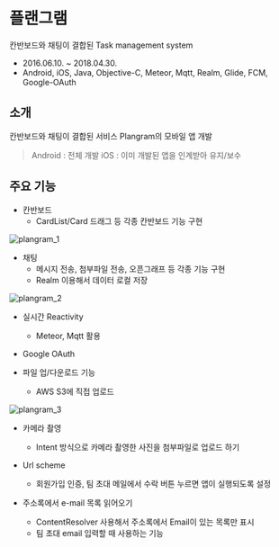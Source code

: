 플랜그램
=======================

칸반보드와 채팅이 결합된 Task management system

- 2016.06.10. ~ 2018.04.30.
- Android, iOS, Java, Objective-C, Meteor, Mqtt, Realm, Glide, FCM, Google-OAuth

## 소개
칸반보드와 채팅이 결합된 서비스 Plangram의 모바일 앱 개발
> Android : 전체 개발
> iOS : 이미 개발된 앱을 인계받아 유지/보수

## 주요 기능
- 칸반보드
  - CardList/Card 드래그 등 각종 칸반보드 기능 구현

![plangram_1](/images/plangram_1.png)

- 채팅
  - 메시지 전송, 첨부파일 전송, 오픈그래프 등 각종 기능 구현
  - Realm 이용해서 데이터 로컬 저장

![plangram_2](/images/plangram_2.png)

- 실시간 Reactivity
  - Meteor, Mqtt 활용

- Google OAuth

- 파일 업/다운로드 기능
  - AWS S3에 직접 업로드

![plangram_3](/images/plangram_3.png)

- 카메라 촬영
  - Intent 방식으로 카메라 촬영한 사진을 첨부파일로 업로드 하기

- Url scheme
  - 회원가입 인증, 팀 초대 메일에서 수락 버튼 누르면 앱이 실행되도록 설정

- 주소록에서 e-mail 목록 읽어오기
  - ContentResolver 사용해서 주소록에서 Email이 있는 목록만 표시
  - 팀 초대 email 입력할 때 사용하는 기능